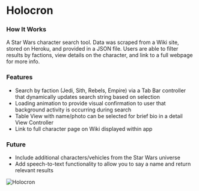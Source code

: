 # Holocron

### How It Works
A Star Wars character search tool. Data was scraped from a Wiki site, stored on Heroku, and provided in a JSON file. Users are able to filter results by factions, view details on the character, and link to a full webpage for more info.

### Features
* Search by faction (Jedi, Sith, Rebels, Empire) via a Tab Bar controller that dynamically updates search string based on selection
* Loading animation to provide visual confirmation to user that background activity is occurring during search
* Table View with name/photo can be selected for brief bio in a detail View Controller
* Link to full character page on Wiki displayed within app


### Future
* Include additional characters/vehicles from the Star Wars universe
* Add speech-to-text functionality to allow you to say a name and return relevant results

![Holocron](http://imgur.com/09rwY0t.png)